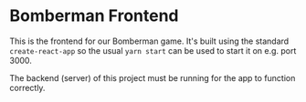 # Bomberman Frontend

This is the frontend for our Bomberman game. It's built using the standard `create-react-app` so the usual `yarn start` can be used to start it on e.g. port 3000.

The backend (server) of this project must be running for the app to function correctly.